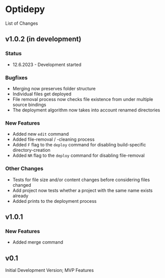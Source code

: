 # Optidepy
List of Changes

## v1.0.2 (in development)
### Status
- 12.6.2023 - Development started
### Bugfixes
- Merging now preserves folder structure
- Individual files get deployed
- File removal process now checks file existence from under multiple source bindings
- The deployment algorithm now takes into account renamed directories
### New Features
- Added new `edit` command
- Added file-removal / -cleaning process
- Added `F` flag to the `deploy` command for disabling build-specific directory-creation
- Added `NR` flag to the `deploy` command for disabling file-removal
### Other Changes
- Tests for file size and/or content changes before considering files changed
- Add project now tests whether a project with the same name exists already
- Added prints to the deployment process

## v1.0.1
### New Features
- Added merge command

## v0.1
Initial Development Version; MVP Features